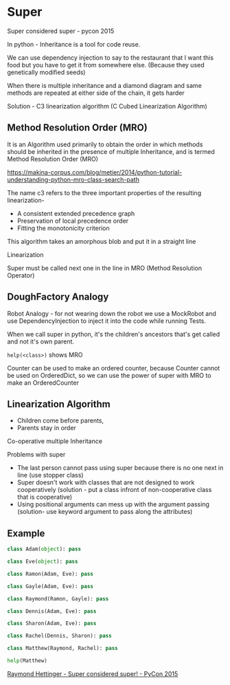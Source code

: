 # Super

Super considered super - pycon 2015

In python - Inheritance is a tool for code reuse.

We can use dependency injection to say to the restaurant that I want this food but you have to get it from somewhere else. (Because they used genetically modified seeds)

When there is multiple inheritance and a diamond diagram and same methods are repeated at either side of the chain, it gets harder

Solution - C3 linearization algorithm (C Cubed Linearization Algorithm)

## Method Resolution Order (MRO)

It is an Algorithm used primarily to obtain the order in which methods should be inherited in the presence of multiple Inheritance, and is termed Method Resolution Order (MRO)

https://makina-corpus.com/blog/metier/2014/python-tutorial-understanding-python-mro-class-search-path

The name c3 refers to the three important properties of the resulting linearization-

- A consistent extended precedence graph
- Preservation of local precedence order
- Fitting the monotonicity criterion

This algorithm takes an amorphous blob and put it in a straight line

Linearization

Super must be called next one in the line in MRO (Method Resolution Operator)

## DoughFactory Analogy

Robot Analogy - for not wearing down the robot we use a MockRobot and use DependencyInjection to inject it into the code while running Tests.

When we call super in python, it's the children's ancestors that's get called and not it's own parent.

`help(<class>)` shows MRO

Counter can be used to make an ordered counter, because Counter cannot be used on OrderedDict, so we can use the power of super with MRO to make an OrderedCounter

## Linearization Algorithm

- Children come before parents,
- Parents stay in order

Co-operative multiple Inheritance

Problems with super

- The last person cannot pass using super because there is no one next in line (use stopper class)
- Super doesn't work with classes that are not designed to work cooperatively (solution - put a class infront of non-cooperative class that is cooperative)
- Using positional arguments can mess up with the argument passing (solution- use keyword argument to pass along the attributes)

## Example

```python
class Adam(object): pass

class Eve(object): pass

class Ramon(Adam, Eve): pass

class Gayle(Adam, Eve): pass

class Raymond(Ramon, Gayle): pass

class Dennis(Adam, Eve): pass

class Sharon(Adam, Eve): pass

class Rachel(Dennis, Sharon): pass

class Matthew(Raymond, Rachel): pass

help(Matthew)
```

[Raymond Hettinger - Super considered super! - PyCon 2015](https://www.youtube.com/watch?v=EiOglTERPEo)
